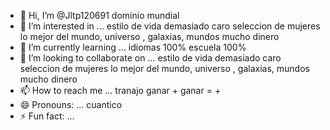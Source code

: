 - 👋 Hi, I’m @Jltp120691
dominio mundial 
- 👀 I’m interested in ...
estilo de vida demasiado caro 
seleccion de mujeres 
lo mejor del mundo, universo , galaxias, mundos
mucho dinero
- 🌱 I’m currently learning ...
idiomas 100%
escuela 100%
- 💞️ I’m looking to collaborate on ...
estilo de vida demasiado caro 
seleccion de mujeres 
lo mejor del mundo, universo , galaxias, mundos
mucho dinero
- 📫 How to reach me ...
tranajo ganar + ganar = +
- 😄 Pronouns: ...
cuantico 
- ⚡ Fun fact: ...


<!---
Jltp120691/Jltp120691 is a ✨ special ✨ repository because its `README.md` (this file) appears on your GitHub profile.
You can click the Preview link to take a look at your changes.
--->
